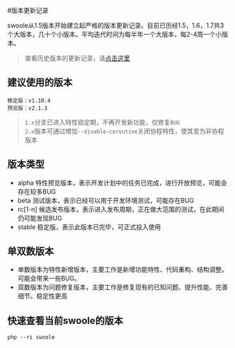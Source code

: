 #版本更新记录

swoole从1.5版本开始建立起严格的版本更新记录。目前已历经1.5，1.6，1.7共3个大版本，几十个小版本。平均迭代时间为每半年一个大版本，每2-4周一个小版本。

> 查看历史版本的更新记录，请[点击这里](/wiki/page/411.html)

建议使用的版本
----

```
稳定版：v1.10.4
预览版：v2.1.3
```

> `1.x`分支已进入特性锁定期，不再开发新功能，仅修复`BUG`  
> `2.x`版本可通过增加`--disable-coroutine`关闭协程特性，使其变为非协程版本

版本类型
-----
* alpha 特性预览版本，表示开发计划中的任务已完成，进行开放预览，可能会存在较多BUG
* beta 测试版本，表示已经可以用于开发环境测试，可能存在BUG
* rc[1-n] 候选发布版本，表示进入发布周期，正在做大范围的测试，在此期间仍可能发现BUG
* stable 稳定版，表示此版本已完毕，可正式投入使用

单双数版本
----
* 单数版本为特性新增版本，主要工作是新增功能特性、代码重构、结构调整。可能会带来一些BUG。
* 双数版本为问题修复版本，主要工作是修复现有的已知问题、提升性能、完善细节。稳定性更高

快速查看当前swoole的版本
-----

```shell
php --ri swoole
```
